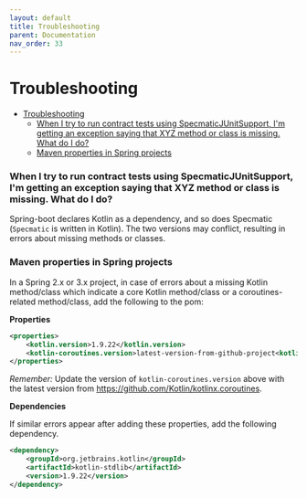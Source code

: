 ```yaml
---
layout: default
title: Troubleshooting
parent: Documentation
nav_order: 33
---
```

Troubleshooting
===============

- [Troubleshooting](#troubleshooting)
    - [When I try to run contract tests using SpecmaticJUnitSupport, I'm getting an exception saying that XYZ method or class is missing. What do I do?](#when-i-try-to-run-contract-tests-using-specmaticjunitsupport-im-getting-an-exception-saying-that-xyz-method-or-class-is-missing-what-do-i-do)
    - [Maven properties in Spring projects](#maven-properties-in-spring-projects)

### When I try to run contract tests using SpecmaticJUnitSupport, I'm getting an exception saying that XYZ method or class is missing. What do I do?

Spring-boot declares Kotlin as a dependency, and so does Specmatic (`Specmatic` is written in Kotlin). The two versions may conflict, resulting in errors about missing methods or classes.

### Maven properties in Spring projects

In a Spring 2.x or 3.x project, in case of errors about a missing Kotlin method/class which indicate a core Kotlin method/class or a coroutines-related method/class, add the following to the pom:

**Properties**

```xml
<properties>
    <kotlin.version>1.9.22</kotlin.version>
    <kotlin-coroutines.version>latest-version-from-github-project<kotlin-coroutines.version>
</properties>
```

*Remember:* Update the version of `kotlin-coroutines.version` above with the latest version from https://github.com/Kotlin/kotlinx.coroutines.

**Dependencies**

If similar errors appear after adding these properties, add the following dependency.

```xml
<dependency>
    <groupId>org.jetbrains.kotlin</groupId>
    <artifactId>kotlin-stdlib</artifactId>
    <version>1.9.22</version>
</dependency>
```
